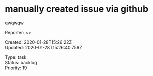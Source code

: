 # manually created issue via github

qwqwqw

Reporter:  <>  

Created: 2020-01-28T15:26:22Z  
Updated: 2020-01-28T15:26:40.759Z

Type: task  
Status: backlog  
Priority: 19
